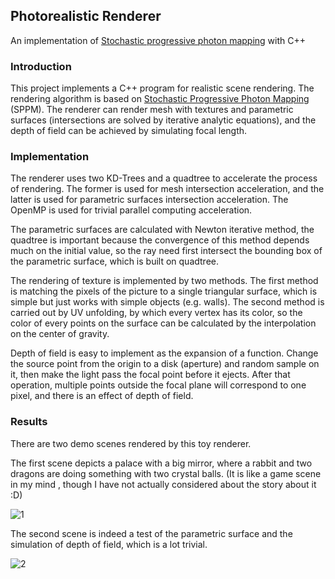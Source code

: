## Photorealistic Renderer

An implementation of [Stochastic progressive photon mapping](https://dl.acm.org/doi/abs/10.1145/1661412.1618487) with C++



### Introduction

This project implements a C++ program for realistic scene rendering. The rendering algorithm is based on [Stochastic Progressive Photon Mapping](https://dl.acm.org/doi/abs/10.1145/1661412.1618487) (SPPM). The renderer can render mesh with textures and parametric surfaces (intersections are solved by iterative analytic equations), and the depth of field can be achieved by simulating focal length.



### Implementation

The renderer uses two KD-Trees and a quadtree to accelerate the process of rendering. The former is used for mesh intersection acceleration, and the latter is used for parametric surfaces intersection acceleration. The OpenMP is used for trivial parallel computing acceleration.

The parametric surfaces are calculated with Newton iterative method, the quadtree is important because the convergence of this method depends much on the initial value, so the ray need first intersect the bounding box of the parametric surface, which is built on quadtree.

The rendering of texture is implemented by two methods. The first method is matching the pixels of the picture to a single triangular surface, which is simple but just works with simple objects (e.g. walls). The second method is carried out by UV unfolding, by which every vertex has its color, so the color of every points on the surface can be calculated by the interpolation on the center of gravity.

Depth of field is easy to implement as the expansion of a function. Change the source point from the origin to a disk (aperture) and random sample on it, then make the light pass the focal point before it ejects. After that operation, multiple points outside the focal plane will correspond to one pixel, and there is an effect of depth of field.



### Results

There are two demo scenes rendered by this toy renderer.

The first scene depicts a palace with a big mirror, where a rabbit and two dragons are doing something with two crystal balls. (It is like a game scene in my mind , though I have not actually considered about the story about it :D)

![1](results/1.bmp)

The second scene is indeed a test of the parametric surface and the simulation of depth of field, which is a lot trivial.

![2](results/2.bmp)
